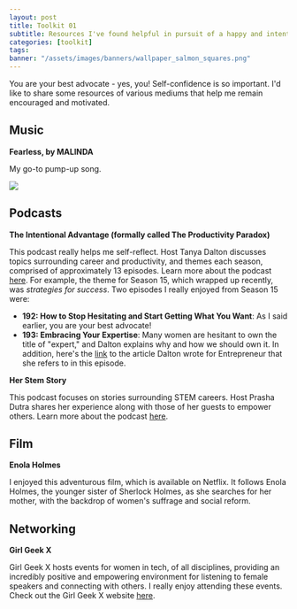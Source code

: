 ```yaml
---
layout: post
title: Toolkit 01
subtitle: Resources I've found helpful in pursuit of a happy and intentional life
categories: [toolkit]
tags: 
banner: "/assets/images/banners/wallpaper_salmon_squares.png"
---
```


You are your best advocate - yes, you! Self-confidence is so important. I'd like to share some resources of various mediums that help me remain encouraged and motivated.

## Music

**Fearless, by MALINDA**

My go-to pump-up song.

![](//www.youtube.com/watch?v=tdykGWbIck0&ab_channel=MALINDA)

## Podcasts

**The Intentional Advantage (formally called The Productivity Paradox)**

This podcast really helps me self-reflect. Host Tanya Dalton discusses topics surrounding career and productivity, and themes each season, comprised of approximately 13 episodes. Learn more about the podcast [here](https://tanyadalton.com/podcast). For example, the theme for Season 15, which wrapped up recently, was *strategies for success*. Two episodes I really enjoyed from Season 15 were:

* **192: How to Stop Hesitating and Start Getting What You Want**: As I said earlier, you are your best advocate!
* **193: Embracing Your Expertise**: Many women are hesitant to own the title of "expert," and Dalton explains why and how we should own it. In addition, here's the [link](https://www.entrepreneur.com/article/354649) to the article Dalton wrote for Entrepreneur that she refers to in this episode.

**Her Stem Story**

This podcast focuses on stories surrounding STEM careers. Host Prasha Dutra shares her experience along with those of her guests to empower others. Learn more about the podcast [here](https://herstemstory.com/).

## Film

**Enola Holmes**

I enjoyed this adventurous film, which is available on Netflix. It follows Enola Holmes, the younger sister of Sherlock Holmes, as she searches for her mother, with the backdrop of women's suffrage and social reform. 

## Networking

**Girl Geek X** 

Girl Geek X hosts events for women in tech, of all disciplines, providing an incredibly positive and empowering environment for listening to female speakers and connecting with others. I really enjoy attending these events. Check out the Girl Geek X website [here](https://girlgeek.io/).

